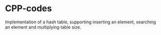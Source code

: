 CPP-codes
=========

Implementation of a hash table, supporting inserting an element, searching an element and multiplying table size.
